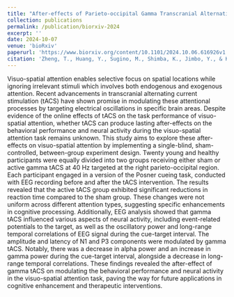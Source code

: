 ```yaml
---
title: "After-effects of Parieto-occipital Gamma Transcranial Alternating Current Stimulation on Behavioral Performance and Neural Activity in Visuo-spatial Attention Task"
collection: publications
permalink: /publication/biorxiv-2024
excerpt: ''
date: 2024-10-07
venue: 'bioRxiv'
paperurl: 'https://www.biorxiv.org/content/10.1101/2024.10.06.616926v1'
citation: 'Zheng, T., Huang, Y., Sugino, M., Shimba, K., Jimbo, Y., & Kotani, K. (2024). After-Effects of Parieto-Occipital Gamma Transcranial Alternating Current Stimulation on Behavioral Performance and Neural Activity in Visuo-Spatial Attention Task. bioRxiv. https://doi.org/10.1101/2024.10.06.616926'
---
```


Visuo-spatial attention enables selective focus on spatial locations while ignoring irrelevant stimuli which involves both endogenous and exogenous attention. Recent advancements in transcranial alternating current stimulation (tACS) have shown promise in modulating these attentional processes by targeting electrical oscillations in specific brain areas. Despite evidence of the online effects of tACS on the task performance of visuo-spatial attention, whether tACS can produce lasting after-effects on the behavioral performance and neural activity during the visuo-spatial attention task remains unknown. This study aims to explore these after-effects on visuo-spatial attention by implementing a single-blind, sham-controlled, between-group experiment design. Twenty young and healthy participants were equally divided into two groups receiving either sham or active gamma tACS at 40 Hz targeted at the right parieto-occipital region. Each participant engaged in a version of the Posner cueing task, conducted with EEG recording before and after the tACS intervention. The results revealed that the active tACS group exhibited significant reductions in reaction time compared to the sham group. These changes were not uniform across different attention types, suggesting specific enhancements in cognitive processing. Additionally, EEG analysis showed that gamma tACS influenced various aspects of neural activity, including event-related potentials to the target, as well as the oscillatory power and long-range temporal correlations of EEG signal during the cue-target interval. The amplitude and latency of N1 and P3 components were modulated by gamma tACS. Notably, there was a decrease in alpha power and an increase in gamma power during the cue-target interval, alongside a decrease in long-range temporal correlations. These findings revealed the after-effect of gamma tACS on modulating the behavioral performance and neural activity in the visuo-spatial attention task, paving the way for future applications in cognitive enhancement and therapeutic interventions.